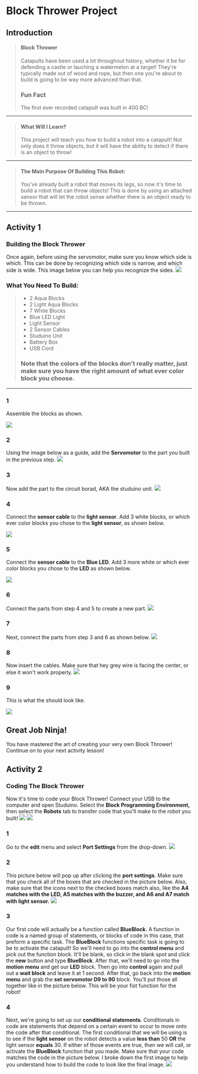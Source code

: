 # Block Thrower Project
## Introduction
> #### Block Thrower
> Catapults have been used a lot throughout history, whether it be for defending a castle or lauching a watermelon at a target! They're typically made out of wood and rope, but then one you're about to build is going to be way more advanced than that.
> ### Fun Fact
> The first ever recorded catapult was built in 400 BC!

---

> #### What Will I Learn?
> This project will teach you how to build a robot into a catapult! Not only does it throw objects, but it will have the ability to detect if there is an object to throw!

---

> #### The Main Purpose Of Building This Robot:
> You've already built a robot that moves its legs, so now it's time to build a robot that can throw objects! This is done by using an attached sensor that will let the robot sense whether there is an object ready to be thrown.

---

## Activity 1
### Building the Block Thrower
Once again, before using the servomotor, make sure you know which side is which. This can be done by recognizing which side is narrow, and which side is wide. This image below you can help you recognize the sides.
![](./1.JPG)

### What You Need To Build:
> * 2 Aqua Blocks
> * 2 Light Aqua Blocks
> * 7 White Blocks
> * Blue LED Light
> * Light Sensor
> * 2 Sensor Cables 
> * Studuino Unit 
> * Battery Box 
> * USB Cord
> ### Note that the colors of the blocks don't really matter, just make sure you have the right amount of what ever color block you choose.

---

### 1
Assemble the blocks as shown.

![](./2.JPG)

### 2 
Using the image below as a guide, add the **Servomotor** to the part you built in the previous step.
![](./3.JPG)

### 3 
Now add the part to the circuit borad, AKA the studuino unit.
![](./4.JPG)

### 4
Connect the **sensor cable** to the **light sensor**. Add 3 white blocks, or which ever color blocks you chose to the **light sensor**, as shown below.

![](./5.JPG)

### 5 
Connect the **sensor cable** to the **Blue LED**. Add 3 more white or which ever color blocks you chose to the **LED** as shown below.

![](./6.JPG)

### 6
Connect the parts from step 4 and 5 to create a new part.
![](./7.JPG)

### 7
Next, connect the parts from step 3 and 6 as shown below.
![](./8.JPG)

### 8 
Now insert the cables. Make sure that hey grey wire is facing the center, or else it won't work properly.
![](./9.JPG)

### 9 
This is what the should look like.

![](./10.JPG)

## Great Job Ninja!
You have mastered the art of creating your very own Block Thrower! Continue on to your next activity lesson!

## Activity 2
### Coding The Block Thrower 
Now it's time to code your Block Thrower! Connect your USB to the computer and open Studuino. Select the **Block Programming Environment,** then select the **Robots** tab to transfer code that you'll make to the robot you built!
![](./code1One.JPG)
![](./code2Two.JPG)

### 1
Go to the **edit** menu and select **Port Settings** from the drop-down. 
![](./code3Three.JPG)

### 2 
This picture below will pop up after clicking the **port settings**. Make sure that you check all of the boxes that are checked in the picture below. Also, make sure that the icons next to the checked boxes match also, like the **A4 matches with the LED, A5 matches with the buzzer, and A6 and A7 match with light sensor.**
![](./code1.JPG)

### 3 
Our first code will actually be a function called **BlueBlock.** A function in code is a named group of statements, or blocks of code in this case, that preform a specific task. The **BlueBlock** functions specific task is going to be to activate the catapult! So we'll need to go into the **control menu** and pick out the function block. It'll be blank, so click in the blank spot and click the **new** button and type **BlueBlock**. After that, we'll need to go into the **motion menu** and get our **LED** block. Then go into **control** again and pull out a **wait block** and leave it at 1 second. After that, go back into the **motion menu** and grab the **set servomotor D9 to 90** block. You'll put those all together like in the picture below. This will be your fist function for the robot!


### 4
Next, we're going to set up our **conditional statements**. Conditionals in code are statements that depend on a certain event to occur to move onto the code after that conditional. The first conditional that we will be using is to see if the **light sensor** on the robot detects a value **less than** 50 **OR** the light sensor **equals** 30. If either of those events are true, then we will call, or activate the **BlueBlock** function that you made. Make sure that your code matches the code in the picture below. I broke down the first image to help you understand how to build the code to look like the final image.
![](./code3.JPG)
